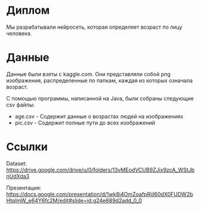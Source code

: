# Диплом
Мы разрабатывали нейросеть, которая определяет возраст по лицу человека.

# Данные
Данные были взяты с kaggle.com. Они представляли собой png изображения, распределенные по папкам, каждая из которых означала возраст.

С помощью программы, написанной на Java, были собраны следующие csv файлы:
* age.csv - Содержит данные о возрастах людей на изображениях
* pic.csv - Содержит полные пути до всех изображений


# Ссылки

Dataset: https://drive.google.com/drive/u/0/folders/13vMEodVCUB9ZJix9zcA_WStJbnUdXda3


Презентация: https://docs.google.com/presentation/d/1wk8i4OmZoafpRjil60dX0FUDW2bHtqImW_e64Y6fc2M/edit#slide=id.g24e689d2add_0_0
